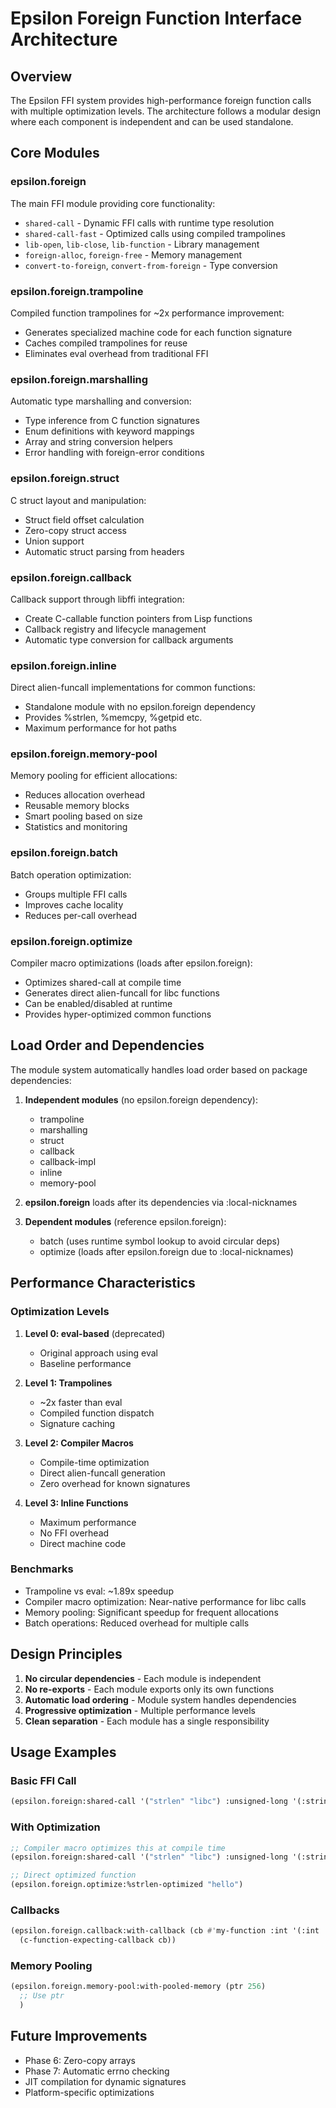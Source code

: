 # Epsilon Foreign Function Interface Architecture

## Overview

The Epsilon FFI system provides high-performance foreign function calls with multiple optimization levels. The architecture follows a modular design where each component is independent and can be used standalone.

## Core Modules

### epsilon.foreign
The main FFI module providing core functionality:
- `shared-call` - Dynamic FFI calls with runtime type resolution
- `shared-call-fast` - Optimized calls using compiled trampolines  
- `lib-open`, `lib-close`, `lib-function` - Library management
- `foreign-alloc`, `foreign-free` - Memory management
- `convert-to-foreign`, `convert-from-foreign` - Type conversion

### epsilon.foreign.trampoline
Compiled function trampolines for ~2x performance improvement:
- Generates specialized machine code for each function signature
- Caches compiled trampolines for reuse
- Eliminates eval overhead from traditional FFI

### epsilon.foreign.marshalling
Automatic type marshalling and conversion:
- Type inference from C function signatures
- Enum definitions with keyword mappings
- Array and string conversion helpers
- Error handling with foreign-error conditions

### epsilon.foreign.struct  
C struct layout and manipulation:
- Struct field offset calculation
- Zero-copy struct access
- Union support
- Automatic struct parsing from headers

### epsilon.foreign.callback
Callback support through libffi integration:
- Create C-callable function pointers from Lisp functions
- Callback registry and lifecycle management
- Automatic type conversion for callback arguments

### epsilon.foreign.inline
Direct alien-funcall implementations for common functions:
- Standalone module with no epsilon.foreign dependency
- Provides %strlen, %memcpy, %getpid etc.
- Maximum performance for hot paths

### epsilon.foreign.memory-pool
Memory pooling for efficient allocations:
- Reduces allocation overhead
- Reusable memory blocks
- Smart pooling based on size
- Statistics and monitoring

### epsilon.foreign.batch
Batch operation optimization:
- Groups multiple FFI calls
- Improves cache locality
- Reduces per-call overhead

### epsilon.foreign.optimize
Compiler macro optimizations (loads after epsilon.foreign):
- Optimizes shared-call at compile time
- Generates direct alien-funcall for libc functions
- Can be enabled/disabled at runtime
- Provides hyper-optimized common functions

## Load Order and Dependencies

The module system automatically handles load order based on package dependencies:

1. **Independent modules** (no epsilon.foreign dependency):
   - trampoline
   - marshalling  
   - struct
   - callback
   - callback-impl
   - inline
   - memory-pool

2. **epsilon.foreign** loads after its dependencies via :local-nicknames

3. **Dependent modules** (reference epsilon.foreign):
   - batch (uses runtime symbol lookup to avoid circular deps)
   - optimize (loads after epsilon.foreign due to :local-nicknames)

## Performance Characteristics

### Optimization Levels

1. **Level 0: eval-based** (deprecated)
   - Original approach using eval
   - Baseline performance

2. **Level 1: Trampolines** 
   - ~2x faster than eval
   - Compiled function dispatch
   - Signature caching

3. **Level 2: Compiler Macros**
   - Compile-time optimization
   - Direct alien-funcall generation
   - Zero overhead for known signatures

4. **Level 3: Inline Functions**
   - Maximum performance
   - No FFI overhead
   - Direct machine code

### Benchmarks

- Trampoline vs eval: ~1.89x speedup
- Compiler macro optimization: Near-native performance for libc calls
- Memory pooling: Significant speedup for frequent allocations
- Batch operations: Reduced overhead for multiple calls

## Design Principles

1. **No circular dependencies** - Each module is independent
2. **No re-exports** - Each module exports only its own functions
3. **Automatic load ordering** - Module system handles dependencies
4. **Progressive optimization** - Multiple performance levels
5. **Clean separation** - Each module has a single responsibility

## Usage Examples

### Basic FFI Call
```lisp
(epsilon.foreign:shared-call '("strlen" "libc") :unsigned-long '(:string) "hello")
```

### With Optimization
```lisp
;; Compiler macro optimizes this at compile time
(epsilon.foreign:shared-call '("strlen" "libc") :unsigned-long '(:string) "hello")

;; Direct optimized function
(epsilon.foreign.optimize:%strlen-optimized "hello")
```

### Callbacks
```lisp
(epsilon.foreign.callback:with-callback (cb #'my-function :int '(:int :int))
  (c-function-expecting-callback cb))
```

### Memory Pooling
```lisp
(epsilon.foreign.memory-pool:with-pooled-memory (ptr 256)
  ;; Use ptr
  )
```

## Future Improvements

- Phase 6: Zero-copy arrays
- Phase 7: Automatic errno checking
- JIT compilation for dynamic signatures
- Platform-specific optimizations
